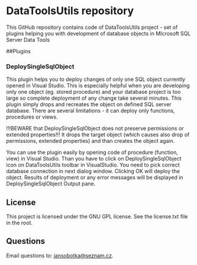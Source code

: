 ﻿# DataToolsUtils repository
This GitHub repository contains code of DataToolsUtils project - set of plugins helping you with development of database objects in MIcrosoft SQL Server Data Tools

##Plugins

### DeploySingleSqlObject
This plugin helps you to deploy changes of only one SQL object currently opened in Visual Studio. This is especially helpful when you are developing only one object (eg. stored procedure) and your database project is too large so complete deployment of any change take several minutes.
This plugin simply drops and recreates the object on defined SQL server database.
There are several limitations - it can deploy only functions, procedures or views.

!!!BEWARE that DeploySingleSqlObject does not preserve permissions or extended properties!!! It drops the target object (which causes also drop of permissions, extended properties) and than creates the object again.

You can use the plugin easily by opening code of procedure (function, view) in Visual Studio. Than you have to click on DeploySingleSqlObject icon on DataToolsUtils toolbar in VisualStudio. You need to pick correct database connection in next dialog window.
Clicking OK will deploy the object. Results of deployment or any error messages will be displayed in DeploySingleSqlObject Output pane.

## License
This project is licensed under the GNU GPL license. See the license.txt file in the root.

## Questions
Email questions to: jansobotka@seznam.cz.
